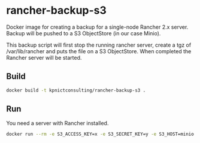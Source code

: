 # rancher-backup-s3

Docker image for creating a backup for a single-node Rancher 2.x server. Backup will be pushed to a S3 ObjectStore (in our case Minio).

This backup script will first stop the running rancher server, create a tgz of /var/lib/rancher and puts the file on a S3 ObjectStore. When completed the Rancher server will be started.

## Build

```bash
docker build -t kpnictconsulting/rancher-backup-s3 .
```

## Run

You need a server with Rancher installed.

```bash
docker run --rm -e S3_ACCESS_KEY=x -e S3_SECRET_KEY=y -e S3_HOST=minio:9000 -e S3_BUCKET=rancher-server-backup -v /var/run/docker.sock:/var/run/docker.sock -v /var/lib/rancher:/var/lib/rancher kpnictconsulting/rancher-backup-s3
```